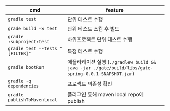 | cmd                              | feature                                                                                     |
| -------------------------------- | ------------------------------------------------------------------------------------------- |
| `gradle test`                    | 단위 테스트 수행                                                                                   |
| `grade build -x test`            | 단위 테스트 스킵 후 빌드                                                                              |
| `gradle :subproject:test`        | 하위프로젝트 단위 테스트 수행                                                                            |
| `gradle test --tests "[FILTER]"` | 특정 테스트 수행                                                                                   |
| `gradle bootRun`                 | 애플리케이션 실행 (`./gradlew build && java -jar ./gate/build/libs/gate-spring-0.0.1-SNAPSHOT.jar`) |
| `gradle -q dependencies`         | 프로젝트 의존성 확인                                                                                 |
| `gradle publishToMavenLocal`     | 플러그인 통해 maven local repo에 publish                                                           |
